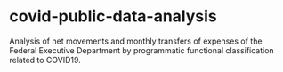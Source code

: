 # covid-public-data-analysis
Analysis of net movements and monthly transfers of expenses of the Federal Executive Department by programmatic functional classification related to COVID19.
